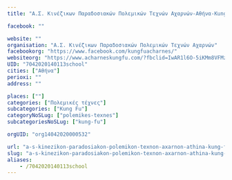 ```yaml
---
title: "Α.Σ. Κινέζικων Παραδοσιακών Πολεμικών Τεχνών Αχαρνών-Αθήνα-Kung Fu"

facebook: ""

website: ""
organisation: "Α.Σ. Κινέζικων Παραδοσιακών Πολεμικών Τεχνών Αχαρνών"
facebookorg: "https://www.facebook.com/kungfuacharnes/"
websiteorg: "https://www.acharneskungfu.com/?fbclid=IwAR1l6O-5iKMm8VFMzGly85bGVYlJhxM4GWWRKpROHJcg9-4MgmSSJwsx5so"
UID: "7042020140113school"
cities: ["Αθήνα"]
perioxi: ""
address: ""

places: [""]
categories: ["Πολεμικές τέχνες"]
subcategories: ["Kung Fu"]
categoryNoSLug: ["polemikes-texnes"]
subcategoriesNoSLug: ["kung-fu"]

orgUID: "org14042020000532"

url: "a-s-kinezikon-paradosiakon-polemikon-texnon-axarnon-athina-kung-fu/athina"
slug: "a-s-kinezikon-paradosiakon-polemikon-texnon-axarnon-athina-kung-fu"
aliases:
    - /7042020140113school
---
```





